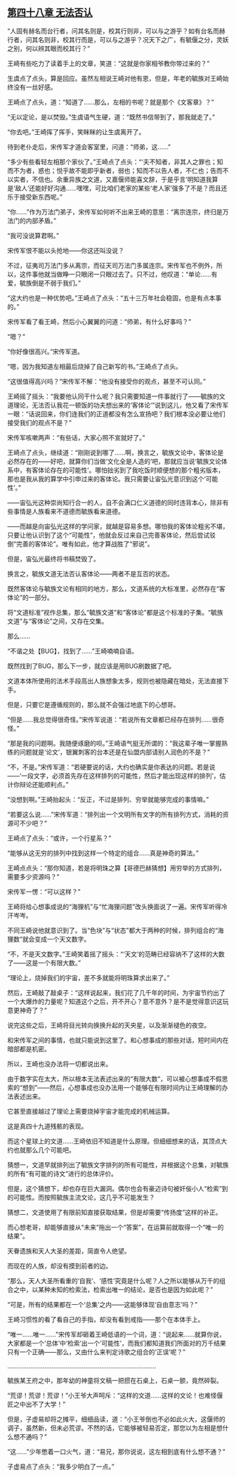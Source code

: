 ## [第四十八章 无法否认](https://www.xxbiquge.com/11_11207/9206405.html)


  “人固有赫名而台行者，问其名则是，校其行则非，可以与之游乎？如有台名而赫行者，问其名则非，校其行而是，可以与之游乎？况天下之广，有毓偃之分，灵妖之别，何以辨其眼而校其行？”

  王崎有些吃力了读着手上的文章，笑道：“这就是你家相爷教你带过来的？”

  生虞点了点头，算是回应。虽然左相说王崎对他有恩，但是，年老的毓族对王崎始终没有一丝好感。

  王崎点了点头，道：“知道了……那么，左相的书呢？就是那个《文客章》？”

  “无以定论，是以焚毁。”生虞语气生硬，道：“既然书信带到了，那我就走了。”

  “你去吧。”王崎挥了挥手，笑眯眯的让生虞离开了。

  待到老仆走后，宋传军才道会客室里，问道：“师弟，这……”

  “多少有些看轻左相那个家伙了。”王崎点了点头：“‘夫不知者，非其人之罪也；知而不为者，惑也；悦乎故不能即乎新者，弱也；知而不以告人者，不仁也；告而不以实者，不信也。余重异族之文道，又嘉偃师能喜文辞，于是乎言’明知道我算是‘敌人’还能好好沟通……嘿嘿，可比咱们老家的某些‘老人家’强多了不是？而且还乐于接受新东西呢。”

  “你……”作为万法门弟子，宋传军如何听不出来王崎的意思：“离宗连宗，终归是万法门的内部矛盾。”

  “我可没说算君啊。”

  宋传军恨不能以头抢地——你这还叫没说？

  不过，征夷司万法门多从离宗，而征天司万法门多属连宗。宋传军也不例外，所以，这件事他就当做睁一只眼闭一只眼过去了。只不过，他叹道：“单论……有爱，毓族倒是不弱于我们。”

  “这大约也是一种优势吧。”王崎点了点头：“五十三万年社会稳固，也是有点本事的。”

  宋传军看了看王崎，然后小心翼翼的问道：“师弟，有什么好事吗？”

  “嗯？”

  “你好像很高兴。”宋传军道。

  “嗯，因为我知道左相最后烧掉了自己新写的书。”王崎点了点头。

  “这很值得高兴吗？”宋传军不解：“他没有接受你的观点，甚至不可认同。”

  王崎摇了摇头：“我要他认同干什么呢？我只需要知道一件事就行了——毓族的文道理论，无法否认我花一顿饭的功夫想出来的‘客体论’”说到这儿，他又看了宋传军一眼：“话说回来，你们连我们的正道都没有怎么宣扬吧？我们根本没必要让他们接受我们的观点不是？”

  宋传军咳嗽两声：“有些话，大家心照不宣就好了。”

  王崎点了点头，继续道：“刚刚说到哪了……啊，换言之，毓族文论中，客体论是必然存在的——好吧，就算你们当做‘文化全是人造的’吧，那就应当说‘毓族文论体系中，有客体论存在的可能性’。哪怕拙劣到了我吃饭时顺便想的那个粗劣版本，那也是我从我的算学中引申过来的客体论。我只需要让宙弘光意识到这个‘可能性’。”

  ——宙弘光这种崇尚知行合一的人，自不会满口仁义道德的同时违背本心，除非有些事情是人族看来不道德而毓族看来道德。

  ——而越是向宙弘光这样的学问家，就越是容易多想。哪怕我的客体论粗劣不堪，只要让他认识到了这个“可能性”，他就会反过来自己完善客体论，然后尝试驳倒“完善的客体论”。唯有如此，他才算战胜了“邪说”。

  但是，宙弘光最终将书稿焚毁了。

  换言之，毓族文道无法否认客体论——两者不是互否的状态。

  既然客体论与毓族文论有相同的地方，那么，文道系统的大标准里，必然存在“客体论”的一部分。

  将“文道标准”视作总集，那么“毓族文道”和“客体论”都是这个标准的子集。“毓族文道”与“客体论”之间，又存在交集。

  那么……

  “不谐之处【BUG】，找到了……”王崎喃喃自语。

  既然找到了BUG，那么下一步，就应该是用BUG刷数据了吧。

  文道本体所使用的法术手段高出人族想象太多，规则也被隐藏在暗处，无法直接下手。

  但是，只要它是遵循规则的，那么就不会强过地底下的心想哥。

  “但是……我总觉得很奇怪。”宋传军说道：“若说所有文章都已经存在排列……很奇怪。”

  “那是我的问题啊。我随便琢磨的呗。”王崎语气挺无所谓的：“我这辈子唯一掌握熟练的问题就是‘论文’，银翼刺客的台本还是在仙盟内部请别人润色的不是？”

  “不，不是。”宋传军道：“若硬要说的话，大约也确实是你表达的问题。若是说——‘一段文字，必须首先存在这样排列的可能性，然后才能出现这样的排列’，估计你辩论还能顺利点。”

  “没想到啊。”王崎抬起头：“反正，不过是排列、穷举就能够完成的事情嘛。”

  “若要这么说……”宋传军道：“排列出一个文明所有文字的所有排列方式，消耗的资源可不少吧？”

  王崎点了点头：“或许，一个行星系？”

  “能够从这无穷的排列中找到这样一个特定的组合……真是神奇的算法。”

  王崎点点头：“那你知道，若是将明珠之算【哥德巴赫猜想】用穷举的方式排列，需要多少资源吗？”

  宋传军一愣：“可以这样？”

  王崎将给心想事成说的“海狸机”与“忙海狸问题”改头换面说了一遍。宋传军听得冷汗岑岑。

  不同王崎说他就意识到了。当“色块”与“状态”都大于两种的时候，排列组合的“海狸数”就会变成一个天文数字。

  “不，不是天文数字。”王崎笑着摇了摇头：“‘天文’的范畴已经容纳不了这样的大数了——这是一个有限大数。”

  “理论上，烧掉我们的宇宙，差不多就能将明珠算求出来了。”

  然后，王崎敲了敲桌子：“这样说起来，我们花了几千年的时间，为宇宙节约出了一个大爆炸的力量呢？知道这个之后，开不开心？意不意外？是不是觉得意识这玩意更神奇了？”

  说完这些之后，王崎将目光转向换换升起的天央星，以及渐渐褪色的夜空。

  和宋传军之间的事情，也就只能说到这里了。和心想事成的那些对话，短时间内在暗部都是机密。

  所以，王崎也没办法将一切都说出来。

  由于数字实在太大，所以根本无法表述出来的“有限大数”，可以被心想事成不假思索的“想到”——然后，心想事成也没办法用一个能够在有限时间内让王崎理解的办法表述出来。

  它甚至直接越过了理论上需要烧掉宇宙才能完成的机械运算。

  这是真四十九道残骸的表现。

  而这个星球上的文道……王崎依旧不知道是什么原理。但细细想来的话，其顶点大约也就那么几个可能吧。

  猜想一，文道早就排列出了毓族文字排列的所有可能性，并根据这个总集，对毓族的所有“有可能的诗文”进行的总体评价。

  但是，这个猜想下，却也存在巨大漏洞。偶尔也会有豪迈诗句被奸佞小人“检索”到的可能性。而按照毓族主流文论，这几乎不可能发生？

  猜想二，文道使用了有限前知直接获取结果，但是却需要“传扬度”这样的补正。

  而心想老哥，却能够直接从“未来”拖出一个“答案”，在运算前就取得一个“唯一的结果”。

  天眷遗族和天人大圣的差距，简直令人绝望。

  而现在的人族，却没有摸到前者的边。

  “那么，天人大圣所看重的‘自我’、‘感性’究竟是什么呢？人之所以能够从万千的组合之中，以某种未知的检索法，检索出唯一的结论，是否也是因为如此呢？”

  “可是，所有的结果都在一个‘总集’之内——这能够体现‘自由意志’吗？”

  王崎习惯性的看了看自己的手指，却没有看到戒指——那个在本体手上。

  “唯一……唯一……”宋传军却砸着王崎低语的一个词，道：“说起来……就算你说，大家都是一个‘总体’中‘检索’出一个‘可能性’，而我们都知道我们所面对的万千结果只有一个正确——那么，又由什么来判定诗歌之组合的‘正误’呢？”

  …………………………………………………………………………

  毓族某王府之中，那年幼的神童将文稿一把掼在石桌上，石桌一颤，竟然碎裂。

  “荒谬！荒谬！荒谬！”小王爷大声呵斥：“这样的文道……这样的文论！也难怪偃匠之中出不了大学！”

  但是，子虚易却将之摊平，细细品读，道：“小王爷倒也不必如此火大，这偃师的调子，虽然新，但未必荒谬。不然的话，它能够被轻易否定，那您以为左相是想什么想不通吗？”

  “这……”少年憋着一口火气，道：“易兄，那你说说，这左相到底有什么想不通？”

  子虚易点了点头：“我多少明白了一点。”
